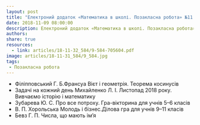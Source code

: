 ```yaml
---
layout: post
title: "Електроний додаток «Математика в школі. Позакласна робота» №11 (95)"
date: 2018-11-09 08:00:00
description: Електроний додаток «Математика в школі. Позакласна робота» №11 (95)
authors:
share: true
resources:
  - link: articles/18-11-32_584/9-584-705604.pdf
image: articles/18-11-31_584/9_584.jpg
tags:
 - Позакласна робота
---
```


 * Філіпповський Г. Б.Франсуа Вієт і геометрія. Теорема косинусів
 * Задачі на кожний день Михайленко Л. І. Листопад 2018 року. Вивчаємо історію і математику
 * Зубарева Ю. С. Про все потроху. Гра-вікторина для учнів 5–6 класів
 * В. П. Хорольська Молодь і бізнес.Ділова гра для учнів 9–11 класів
 * Бевз Г. П. Числа, що мають ім’я
